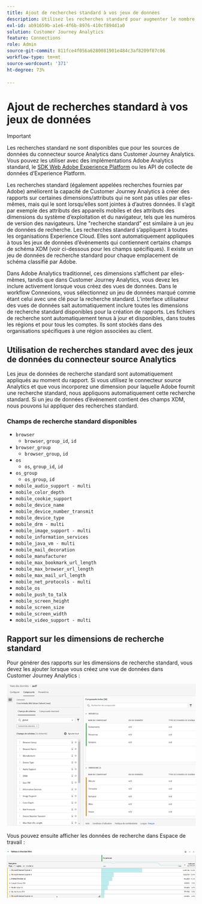 ```yaml
---
title: Ajout de recherches standard à vos jeux de données
description: Utilisez les recherches standard pour augmenter le nombre de rapports avec des dimensions utiles dans Customer Journey Analytics.
exl-id: ab91659b-a1e6-4f6b-8976-410cf894d1a0
solution: Customer Journey Analytics
feature: Connections
role: Admin
source-git-commit: 811fce4f056a6280081901e484c3af8209f87c06
workflow-type: tm+mt
source-wordcount: '371'
ht-degree: 73%

---
```


# Ajout de recherches standard à vos jeux de données

>[!IMPORTANT]
>Les recherches standard ne sont disponibles que pour les sources de données du connecteur source Analytics dans Customer Journey Analytics. Vous pouvez les utiliser avec des implémentations Adobe Analytics standard, le [SDK Web Adobe Experience Platform](https://experienceleague.adobe.com/docs/experience-platform/edge/home.html?lang=fr) ou les API de collecte de données d’Experience Platform.

Les recherches standard (également appelées recherches fournies par Adobe) améliorent la capacité de Customer Journey Analytics à créer des rapports sur certaines dimensions/attributs qui ne sont pas utiles par elles-mêmes, mais qui le sont lorsqu’elles sont jointes à d’autres données. Il s’agit par exemple des attributs des appareils mobiles et des attributs des dimensions du système d’exploitation et du navigateur, tels que les numéros de version des navigateurs. Une &quot;recherche standard&quot; est similaire à un jeu de données de recherche. Les recherches standard s’appliquent à toutes les organisations Experience Cloud. Elles sont automatiquement appliquées à tous les jeux de données d’événements qui contiennent certains champs de schéma XDM (voir ci-dessous pour les champs spécifiques). Il existe un jeu de données de recherche standard pour chaque emplacement de schéma classifié par Adobe. 

Dans Adobe Analytics traditionnel, ces dimensions s’affichent par elles-mêmes, tandis que dans Customer Journey Analytics, vous devez les inclure activement lorsque vous créez des vues de données. Dans le workflow Connexions, vous sélectionnez un jeu de données marqué comme étant celui avec une clé pour la recherche standard. L’interface utilisateur des vues de données sait automatiquement inclure toutes les dimensions de recherche standard disponibles pour la création de rapports. Les fichiers de recherche sont automatiquement tenus à jour et disponibles, dans toutes les régions et pour tous les comptes. Ils sont stockés dans des organisations spécifiques à une région associées au client.

## Utilisation de recherches standard avec des jeux de données du connecteur source Analytics

Les jeux de données de recherche standard sont automatiquement appliqués au moment du rapport. Si vous utilisez le connecteur source Analytics et que vous incorporez une dimension pour laquelle Adobe fournit une recherche standard, nous appliquons automatiquement cette recherche standard. Si un jeu de données d’événement contient des champs XDM, nous pouvons lui appliquer des recherches standard.

<!--
### Specific IDs that need to be populated

The following IDs need to be populated in the specific XDM mixins for this functionality to work:

* Environment Details Mixin – device/typeID value populated - Must match Device Atlas IDs and will populate device data.
* Adobe Analytics ExperienceEvent Template Mixin or Adobe Analytics ExperienceEvent Full Extension Mixin with analytics/environment/browserIDStr and analytics/environment/operatingSystemIDStr. Both must match the Adobe IDs and  populate browser and OS data, respectively.

You need these mixins with the three IDs populated (device/typeID, environment/browserIDStr, and environment/operatingSystemIDStr). The lookup dimensions will then be pulled automatically by Customer Journey Analytics and will be available in the Data View.

The catch here is that they can only populate those IDs today if they have a direct relationship with Device Atlas. They are Device Atlas IDs, and they provide an API to allow a customer to look them up. This is a significant hurdle, and we may just want to take the reference to this capability out of the product documentation until we have a productized way to expose the Device Atlas ID lookup functionality.
-->

### Champs de recherche standard disponibles

* `browser`
   * `browser`, `group_id`, `id`
* `browser_group`
   * `browser_group`, `id`
* `os`
   * `os`, `group_id`, `id`
* `os_group`
   * `os_group`, `id`
* `mobile_audio_support - multi`
* `mobile_color_depth`
* `mobile_cookie_support`
* `mobile_device_name`
* `mobile_device_number_transmit`
* `mobile_device_type`
* `mobile_drm - multi`
* `mobile_image_support - multi`
* `mobile_information_services`
* `mobile_java_vm - multi`
* `mobile_mail_decoration`
* `mobile_manufacturer`
* `mobile_max_bookmark_url_length`
* `mobile_max_browser_url_length`
* `mobile_max_mail_url_length`
* `mobile_net_protocols - multi`
* `mobile_os`
* `mobile_push_to_talk`
* `mobile_screen_height`
* `mobile_screen_size`
* `mobile_screen_width`
* `mobile_video_support - multi`

## Rapport sur les dimensions de recherche standard

Pour générer des rapports sur les dimensions de recherche standard, vous devez les ajouter lorsque vous créez une vue de données dans Customer Journey Analytics :

![Création d’une vue de données affichant la liste Ajouter des composants](assets/global-lookup.png)

Vous pouvez ensuite afficher les données de recherche dans Espace de travail :

![Tableau à structure libre présentant les données](assets/gl-reporting.png)
